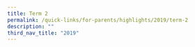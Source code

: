 ```yaml
---
title: Term 2
permalink: /quick-links/for-parents/highlights/2019/term-2
description: ""
third_nav_title: "2019"
---
```

